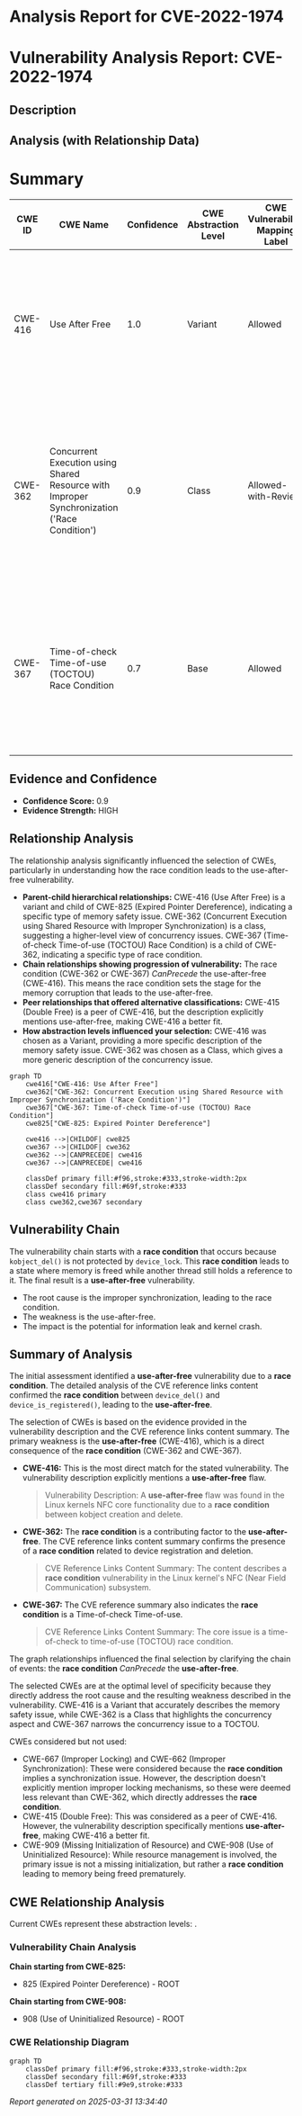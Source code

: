 # Analysis Report for CVE-2022-1974

# Vulnerability Analysis Report: CVE-2022-1974

## Description



## Analysis (with Relationship Data)

# Summary
| CWE ID  | CWE Name   | Confidence | CWE Abstraction Level | CWE Vulnerability Mapping Label | CWE-Vulnerability Mapping Notes |
|-----------------|------------------------------------------------------------------------------------------------------------------|---------------------|------------------------|-----------------------------------------------------------------------------------|-------------------------------------------------------------------------------------------------------------------------------------------------------------------------------------------------------------------------------------------------------------------------------------------------------------------------------------------------------------------------------------------------------------------------------------------------|
| CWE-416 | Use After Free | 1.0 | Variant | Allowed | The vulnerability description explicitly mentions a **use-after-free** flaw, which aligns directly with the description of CWE-416. This is the primary weakness. |
| CWE-362 | Concurrent Execution using Shared Resource with Improper Synchronization ('Race Condition') | 0.9 | Class | Allowed-with-Review | The vulnerability description mentions a **race condition** between kobject creation and delete, which is a concurrent execution issue. CWE-362 is a good fit as a contributing factor.|
| CWE-367 | Time-of-check Time-of-use (TOCTOU) Race Condition | 0.7 | Base | Allowed | The CVE reference summary indicates a TOCTOU **race condition** due to unsynchronized access to device state, making CWE-367 a relevant, though less direct, mapping. |

## Evidence and Confidence

*   **Confidence Score:** 0.9
*   **Evidence Strength:** HIGH

## Relationship Analysis
The relationship analysis significantly influenced the selection of CWEs, particularly in understanding how the race condition leads to the use-after-free vulnerability.

*   **Parent-child hierarchical relationships:** CWE-416 (Use After Free) is a variant and child of CWE-825 (Expired Pointer Dereference), indicating a specific type of memory safety issue. CWE-362 (Concurrent Execution using Shared Resource with Improper Synchronization) is a class, suggesting a higher-level view of concurrency issues. CWE-367 (Time-of-check Time-of-use (TOCTOU) Race Condition) is a child of CWE-362, indicating a specific type of race condition.
*   **Chain relationships showing progression of vulnerability:** The race condition (CWE-362 or CWE-367) *CanPrecede* the use-after-free (CWE-416). This means the race condition sets the stage for the memory corruption that leads to the use-after-free.
*   **Peer relationships that offered alternative classifications:** CWE-415 (Double Free) is a peer of CWE-416, but the description explicitly mentions use-after-free, making CWE-416 a better fit.
*   **How abstraction levels influenced your selection:** CWE-416 was chosen as a Variant, providing a more specific description of the memory safety issue. CWE-362 was chosen as a Class, which gives a more generic description of the concurrency issue.

```mermaid
graph TD
    cwe416["CWE-416: Use After Free"]
    cwe362["CWE-362: Concurrent Execution using Shared Resource with Improper Synchronization ('Race Condition')"]
    cwe367["CWE-367: Time-of-check Time-of-use (TOCTOU) Race Condition"]
    cwe825["CWE-825: Expired Pointer Dereference"]
    
    cwe416 -->|CHILDOF| cwe825
    cwe367 -->|CHILDOF| cwe362
    cwe362 -->|CANPRECEDE| cwe416
    cwe367 -->|CANPRECEDE| cwe416
    
    classDef primary fill:#f96,stroke:#333,stroke-width:2px
    classDef secondary fill:#69f,stroke:#333
    class cwe416 primary
    class cwe362,cwe367 secondary
```

## Vulnerability Chain
The vulnerability chain starts with a **race condition** that occurs because `kobject_del()` is not protected by `device_lock`. This **race condition** leads to a state where memory is freed while another thread still holds a reference to it. The final result is a **use-after-free** vulnerability.
  - The root cause is the improper synchronization, leading to the race condition.
  - The weakness is the use-after-free.
  - The impact is the potential for information leak and kernel crash.

## Summary of Analysis
The initial assessment identified a **use-after-free** vulnerability due to a **race condition**. The detailed analysis of the CVE reference links content confirmed the **race condition** between `device_del()` and `device_is_registered()`, leading to the **use-after-free**.

The selection of CWEs is based on the evidence provided in the vulnerability description and the CVE reference links content summary. The primary weakness is the **use-after-free** (CWE-416), which is a direct consequence of the **race condition** (CWE-362 and CWE-367).

*   **CWE-416:** This is the most direct match for the stated vulnerability. The vulnerability description explicitly mentions a **use-after-free** flaw.
    > Vulnerability Description: A **use-after-free** flaw was found in the Linux kernels NFC core functionality due to a **race condition** between kobject creation and delete.
*   **CWE-362:** The **race condition** is a contributing factor to the **use-after-free**. The CVE reference links content summary confirms the presence of a **race condition** related to device registration and deletion.
    > CVE Reference Links Content Summary: The content describes a **race condition** vulnerability in the Linux kernel's NFC (Near Field Communication) subsystem.
*   **CWE-367:** The CVE reference summary also indicates the **race condition** is a Time-of-check Time-of-use.
    > CVE Reference Links Content Summary: The core issue is a time-of-check to time-of-use (TOCTOU) race condition.

The graph relationships influenced the final selection by clarifying the chain of events: the **race condition** *CanPrecede* the **use-after-free**.

The selected CWEs are at the optimal level of specificity because they directly address the root cause and the resulting weakness described in the vulnerability. CWE-416 is a Variant that accurately describes the memory safety issue, while CWE-362 is a Class that highlights the concurrency aspect and CWE-367 narrows the concurrency issue to a TOCTOU.

CWEs considered but not used:

*   CWE-667 (Improper Locking) and CWE-662 (Improper Synchronization): These were considered because the **race condition** implies a synchronization issue. However, the description doesn't explicitly mention improper locking mechanisms, so these were deemed less relevant than CWE-362, which directly addresses the **race condition**.
*   CWE-415 (Double Free): This was considered as a peer of CWE-416. However, the vulnerability description specifically mentions **use-after-free**, making CWE-416 a better fit.
*   CWE-909 (Missing Initialization of Resource) and CWE-908 (Use of Uninitialized Resource): While resource management is involved, the primary issue is not a missing initialization, but rather a **race condition** leading to memory being freed prematurely.


## CWE Relationship Analysis

Current CWEs represent these abstraction levels: .


### Vulnerability Chain Analysis

**Chain starting from CWE-825:**
- 825 (Expired Pointer Dereference) - ROOT


**Chain starting from CWE-908:**
- 908 (Use of Uninitialized Resource) - ROOT



### CWE Relationship Diagram

```mermaid
graph TD
    classDef primary fill:#f96,stroke:#333,stroke-width:2px
    classDef secondary fill:#69f,stroke:#333
    classDef tertiary fill:#9e9,stroke:#333
```



*Report generated on 2025-03-31 13:34:40*
